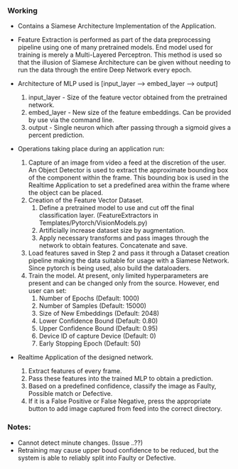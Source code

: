 ### Working

- Contains a Siamese Architecture Implementation of the Application.

- Feature Extraction is performed as part of the data preprocessing pipeline using one of many pretrained models. End model used for training is merely a Multi-Layered Perceptron. This method is used so that the illusion of Siamese Architecture can be given without needing to run the data through the entire Deep Network every epoch.

- Architecture of MLP used is [input_layer --> embed_layer --> output]
    1. input_layer - Size of the feature vector obtained from the pretrained network.
    2. embed_layer - New size of the feature embeddings. Can be provided by use via the command line.
    3. output - Single neuron which after passing through a sigmoid gives a percent prediction.

- Operations taking place during an application run:
    1. Capture of an image from video a feed at the discretion of the user. An Object Detector is used to extract the approximate bounding box of the component within the frame. This bounding box is used in the Realtime Application to set a predefined area within the frame where the object can be placed.
    2. Creation of the Feature Vector Dataset.
        1. Define a pretrained model to use and cut off the final classification layer. (FeatureExtractors in Templates/Pytorch/VisionModels.py)
        2. Artificially increase dataset size by augmentation. 
        3. Apply necessary transforms and pass images through the network to obtain features. Concatenate and save.
    3. Load features saved in Step 2 and pass it through a Dataset creation pipeline making the data suitable for usage with a Siamese Network. Since pytorch is being used, also build the dataloaders.
    4. Train the model. At present, only limited hyperparameters are present and can be changed only from the source. However, end user can set:
        1. Number of Epochs (Default: 1000)
        2. Number of Samples (Default: 15000)
        3. Size of New Embeddings (Default: 2048)
        4. Lower Confidence Bound (Default: 0.80)
        5. Upper Confidence Bound (Default: 0.95)
        6. Device ID of capture Device (Default: 0)
        7. Early Stopping Epoch (Default: 50)

- Realtime Application of the designed network.
    1. Extract features of every frame.
    2. Pass these features into the trained MLP to obtain a prediction.
    3. Based on a predefined confidence, classify the image as Faulty, Possible match or Defective.
    4. If it is a False Positive or False Negative, press the appropriate button to add image captured from feed into the correct directory.


### Notes:
- Cannot detect minute changes. (Issue ..??)
- Retraining may cause upper boud confidence to be reduced, but the system is able to reliably split into Faulty or Defective.
